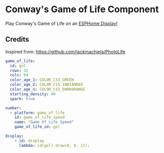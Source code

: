 # Conway's Game of Life Component

Play Conway's Game of Life on an [ESPHome Display!](https://esphome.io/components/display/index.html)

## Credits

Inspired from: https://github.com/jackmachiela/PhotoLife

```yaml
game_of_life:
  id: gol
  rows: 32
  cols: 64
  color_age_1: COLOR_CSS_GREEN
  color_age_2: COLOR_CSS_INDIANRED
  color_age_n: COLOR_CSS_DARKORANGE
  starting_density: 40
  spark: true

number:
  - platform: game_of_life
    id: game_of_life_speed
    name: "Game Of Life Speed"
    game_of_life_id: gol

display:
    - id: display
      lambda: id(gol).draw(0, 0, it);
```
